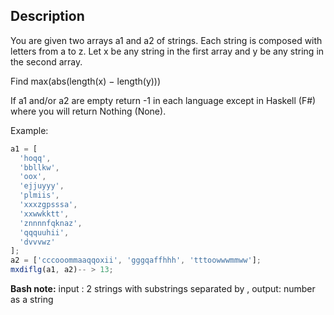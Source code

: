 ## Description

You are given two arrays a1 and a2 of strings. Each string is composed with letters from a to z. Let x be any string in the first array and y be any string in the second array.

Find max(abs(length(x) − length(y)))

If a1 and/or a2 are empty return -1 in each language except in Haskell (F#) where you will return Nothing (None).

Example:

```ts
a1 = [
  'hoqq',
  'bbllkw',
  'oox',
  'ejjuyyy',
  'plmiis',
  'xxxzgpsssa',
  'xxwwkktt',
  'znnnnfqknaz',
  'qqquuhii',
  'dvvvwz'
];
a2 = ['cccooommaaqqoxii', 'gggqaffhhh', 'tttoowwwmmww'];
mxdiflg(a1, a2)-- > 13;
```

**Bash note:**
input : 2 strings with substrings separated by ,
output: number as a string
